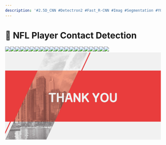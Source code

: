 ```yaml
---
description: '#2.5D_CNN #Detectron2 #Fast_R-CNN #Imag #Segmentation #YOLOv8'
---
```


# 🏈 NFL Player Contact Detection

![](<../../../../.gitbook/assets/2023 NFL Kaggle 시니어프로젝트 2차\_페이지\_01.jpg>)![](<../../../../.gitbook/assets/2023 NFL Kaggle 시니어프로젝트 2차\_페이지\_02.jpg>)![](<../../../../.gitbook/assets/2023 NFL Kaggle 시니어프로젝트 2차\_페이지\_03.jpg>)![](<../../../../.gitbook/assets/2023 NFL Kaggle 시니어프로젝트 2차\_페이지\_04.jpg>)![](<../../../../.gitbook/assets/2023 NFL Kaggle 시니어프로젝트 2차\_페이지\_05.jpg>)![](<../../../../.gitbook/assets/2023 NFL Kaggle 시니어프로젝트 2차\_페이지\_06.jpg>)![](<../../../../.gitbook/assets/2023 NFL Kaggle 시니어프로젝트 2차\_페이지\_07.jpg>)![](<../../../../.gitbook/assets/2023 NFL Kaggle 시니어프로젝트 2차\_페이지\_08.jpg>)![](<../../../../.gitbook/assets/2023 NFL Kaggle 시니어프로젝트 2차\_페이지\_09.jpg>)![](<../../../../.gitbook/assets/2023 NFL Kaggle 시니어프로젝트 2차\_페이지\_10.jpg>)![](<../../../../.gitbook/assets/2023 NFL Kaggle 시니어프로젝트 2차\_페이지\_11.jpg>)![](<../../../../.gitbook/assets/2023 NFL Kaggle 시니어프로젝트 2차\_페이지\_12.jpg>)![](<../../../../.gitbook/assets/2023 NFL Kaggle 시니어프로젝트 2차\_페이지\_13.jpg>)![](<../../../../.gitbook/assets/2023 NFL Kaggle 시니어프로젝트 2차\_페이지\_14.jpg>)![](<../../../../.gitbook/assets/2023 NFL Kaggle 시니어프로젝트 2차\_페이지\_15.jpg>)![](<../../../../.gitbook/assets/2023 NFL Kaggle 시니어프로젝트 2차\_페이지\_16.jpg>)![](<../../../../.gitbook/assets/2023 NFL Kaggle 시니어프로젝트 2차\_페이지\_17.jpg>)![](<../../../../.gitbook/assets/2023 NFL Kaggle 시니어프로젝트 2차\_페이지\_18.jpg>)![](<../../../../.gitbook/assets/2023 NFL Kaggle 시니어프로젝트 2차\_페이지\_19.jpg>)![](<../../../../.gitbook/assets/2023 NFL Kaggle 시니어프로젝트 2차\_페이지\_20.jpg>)![](<../../../../.gitbook/assets/2023 NFL Kaggle 시니어프로젝트 2차\_페이지\_21.jpg>)![](<../../../../.gitbook/assets/image (40).png>)
